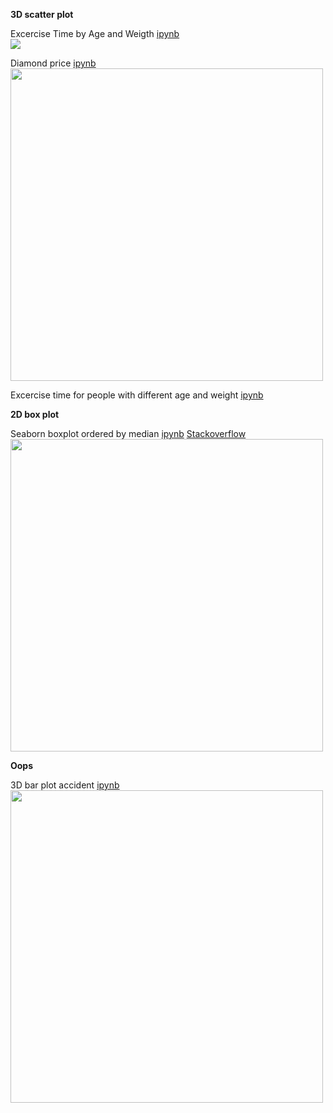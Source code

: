 

**3D scatter plot**

Excercise Time by Age and Weigth [ipynb]()  
<img src="https://github.com/Nov05/Lambda-School-Data-Science/blob/master/pictures/3d%20exercise%20time.png?raw=true" >    

Diamond price [ipynb](https://drive.google.com/file/d/1OvHLc2CZzcx5LS6GnuNa6YdeYgDcb442/view?usp=sharing)  
<img src="" width="500">  

Excercise time for people with different age and weight [ipynb](https://drive.google.com/file/d/1ZgYlmZjkxUlT02dPBJqexm6s3mqQ3Q9D/view?usp=sharing)  

**2D box plot**  

Seaborn boxplot ordered by median [ipynb](https://drive.google.com/file/d/1NEpPf1DwMYE-ndidQtjcf4tCSVYkCvbc/view?usp=sharing) [Stackoverflow](https://stackoverflow.com/questions/21912634/how-can-i-sort-a-boxplot-in-pandas-by-the-median-values)  
<img src="https://github.com/Nov05/Lambda-School-Data-Science/blob/master/pictures/2019-05-31_boxplot%20sorted%20by%20median.png?raw=true" width="500">  

**Oops**  

3D bar plot accident [ipynb](https://drive.google.com/file/d/1ZgYlmZjkxUlT02dPBJqexm6s3mqQ3Q9D/view?usp=sharing)  
<img src="https://github.com/Nov05/Lambda-School-Data-Science/blob/master/pictures/3d%20bar%20oops.png?raw=true" width="500">  


